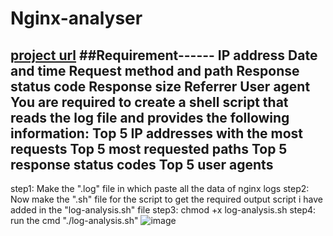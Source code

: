 # Nginx-analyser
[project url](https://roadmap.sh/projects/nginx-log-analyser)
##Requirement------
IP address
Date and time
Request method and path
Response status code
Response size
Referrer
User agent
You are required to create a shell script that reads the log file and provides the following information:
Top 5 IP addresses with the most requests
Top 5 most requested paths
Top 5 response status codes
Top 5 user agents
-------------------------------------------------------------------------------------------------------------------------------------------------------
step1: Make the ".log" file in which paste all the data of nginx logs 
step2: Now make the ".sh" file for the script to get the required output script i have added in the "log-analysis.sh" file
step3: chmod +x log-analysis.sh 
step4: run the cmd "./log-analysis.sh"
![image](https://github.com/user-attachments/assets/390fe387-5a9e-4a22-bcaf-06810c52be98)

